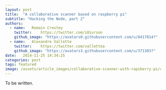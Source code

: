 ```yaml
---
layout: post
title:  "A collaborative scanner based on raspberry pi"
subtitle: "Hacking the Node, part 2"
authors:
  - name:   Romain Crestey
    twitter:    https://twitter.com/iOiurson
    github_image: "https://avatars0.githubusercontent.com/u/8417814?"
  - name:   Alexandre Vallette
    twitter:    https://twitter.com/vallettea
    github_image: "https://avatars3.githubusercontent.com/u/371303?"
date:   2014-11-25 14:34:25
categories: post
tags: featured
image: /assets/article_images/collaborative-scanner-with-rapsberry-pi/cover.jpg
---
```


To be written.
